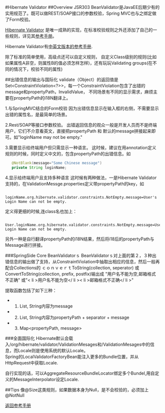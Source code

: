 #Hibernate Validator
##Overview
  JSR303 BeanValidator是JavaEE后期少有的实用规范了。既可以做REST/SOAP接口的参数校验，Spring MVC也与之绑定做了Form校验。

  [Hibernate Validator](http://www.hibernate.org/subprojects/validator) 是唯一成熟的实现，在标准校验规则之外还添加了自己的一些规则，详见其[参考手册](http://docs.jboss.org/hibernate/validator/4.2/reference/en-US/html/validator-usingvalidator.html#validator-defineconstraints-builtin)。

  Hibernate Validator有[中英文版本的参考手册](http://www.hibernate.org/subprojects/validator/docs).

  除了标准的简单使用，高级点还可以自定义规则， 自定义Class级别的规则(比如如果属性A非空，则属性B的值必须怎样怎样)，还有玩玩Validating groups(在不同的情况下，校验不同的属性)

##出错信息的输出与国际化
validate（Object）的返回值是Set<ConstraintViolation<?>>，每一个ConstraintViolation包含了出错的message和propertyPath，InvalidValue， 不同场景有不同的显示需求，麻烦主要在propertyPath的i18N翻译上。

1.与SpringMVC结合的Form校验
  因为出错信息显示在输入框的右侧，不需要显示出错的属性名，是最简单的场景。

2.Rest/SOAP等接口参数校验。
  出错返回信息的观众一般是开发人员而不是终端用户，它们不介意看英文，直接把propertyPath 和 默认的message拼接起来即可。如"loginName may not be empty."

3.需要显示给终端用户但只需显示一种语言。
  这时候，建议在用annotation定义规则的时候，同时定义中文的，包含propertyPath的出错信息。如
```java
   @NotBlank(message="Some Chinese message")
   private String loginName;
```

4.显示给终端用户且支持多种语言
  这时候有两种做法，一是Hibernate Validator支持的，在ValidationMessge.properties定义带propertyPath的key，如
```
  loginName.org.hibernate.validator.constraints.NotEmpty.message=User's Login Name can not be empty.
```
  定义得更细的时候,连class名也加上： 
```
 User.loginName.org.hibernate.validator.constraints.NotEmpty.message=User's Login Name can not be empty.
```

  另外一种是自行翻译propertyPath的i18N结果，然后将i18后的propertyPath与Message进行拼接。

###SpringSide Core BeanValidatorｓ
BeanValidatorｓ对上面的第２，３种出错信息的输出做了支持，从ConstraintViolation中抽取出相应的信息，然后一般再配合Collections的
ｃｏｎｖｅｒｔToString(collection, seperator) 或 ConvertToString(collection, prefix, postfix)输出成
"用户名不能为空,邮箱格式不正确" 或"< li >用户名不能为空</ li >< li >邮箱格式不正确</ li >"

提取函数包括了如下三种：
 * 1. List<String>, String内容为message
 * 2. List<String>, String内容为propertyPath + separator + message
 * 3. Map<propertyPath, message>

###全面国际化
Hibernate默认会载入/org/hibernate/validator/ValidationMesages和/ValidationMesages中的信息，而Locale则是使用系统的默认Locale。  
Spring的LocalValidatorFactoryBean能注入更多的Bundle位置，并从HttpRequest中获取Locale.  

自行实现的话，可以AggregateResourceBundleLocator绑定多个Bundel,用自定义的MessageInterpolator设定Locale.

##Tips
像@Size这类规则，如果数据本身为Null，是不会校验的，必须加上@NotNull

[返回参考手册](back-end.md)
